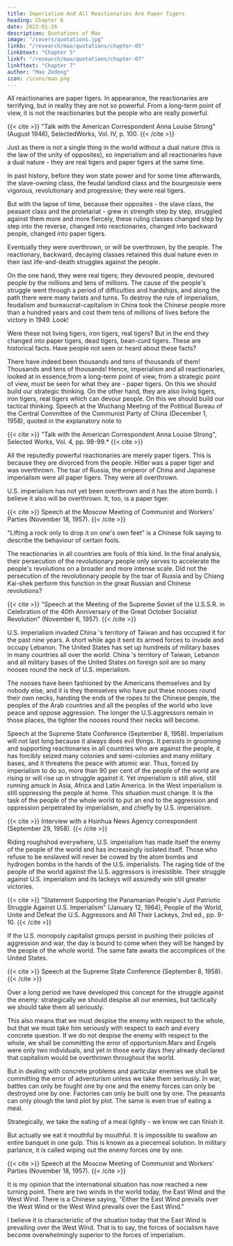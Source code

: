 ```yaml
---
title: Imperialism And All Reactionaries Are Paper Tigers
heading: Chapter 6
date: 2022-01-26
description: Quotations of Mao
image: "/covers/quotations.jpg"
linkb: "/research/mao/quotations/chapter-05"
linkbtext: "Chapter 5"
linkf: "/research/mao/quotations/chapter-07"
linkftext: "Chapter 7"
author: "Mao Zedong"
icon: /icons/mao.png
---
```



All reactionaries are paper tigers. In appearance, the reactionaries are terrifying, but in reality they are not so powerful. From a long-term point of view, it is not the reactionaries but the people who are really powerful. 

{{< cite >}}
"Talk with the American Correspondent Anna Louise Strong" (August 1946), SelectedWorks, Vol. IV, p. 100.
{{< /cite >}}

Just as there is not a single thing in the world without a dual nature (this is the law of the unity of opposites), so imperialism and all reactionaries have a dual nature - they are real tigers and paper tigers at the same time. 

In past history, before they won state power and for some time afterwards, the slave-owning class, the feudal landlord class and the bourgeoisie were vigorous, revolutionary and progressive; they were real tigers. 

But with the lapse of time, because their opposites - the slave class, the peasant class and the proletariat - grew in strength step by step, struggled against them more and more fiercely, these ruling classes changed step by step into the reverse, changed into reactionaries, changed into backward people, changed into paper tigers. 

Eventually they were overthrown, or will be overthrown, by the people. The reactionary, backward, decaying classes retained this dual nature even in their last life-and-death struggles against the people. 

On the one hand, they were real tigers; they devoured people, devoured people by the millions and tens of millions. The cause of the people's struggle went through a period of difficulties and hardships, and along the path there were many twists and turns. To destroy the rule of imperialism, feudalism and bureaucrat-capitalism in China took the Chinese people more than a hundred years and cost them tens of millions of lives before the victory in 1949. Look!

Were these not living tigers, iron tigers, real tigers? But in the end they changed into paper tigers, dead tigers, bean-curd tigers. These are historical facts. Have people not seen or heard about these facts? 

There have indeed been thousands and tens of thousands of them! Thousands and tens of thousands! Hence, imperialism and all reactionaries, looked at in essence,from a long-term point of view, from a strategic point of view, must be seen for what they are - paper tigers. On this we should build our strategic thinking. On the other hand, they are also living tigers, iron tigers, real tigers
which can devour people. On this we should build our tactical thinking.
Speech at the Wuchang Meeting of the Political Bureau of the Central Committee of
the Communist Party of China (December 1, 1958), quoted in the explanatory note to

{{< cite >}}
"Talk with the American Correspondent Anna Louise Strong", Selected Works, Vol. 4, pp. 98-99.*
{{< cite >}}


All the reputedly powerful reactionaries are merely paper tigers. This is because they are divorced from the people. Hitler was a paper tiger and was overthrown. The tsar of Russia, the emperor of China and Japanese imperialism were all paper tigers. They were all overthrown. 

U.S. imperialism has not yet been overthrown and it has the atom bomb. I believe it also will be overthrown. It, too, is a paper tiger.

{{< cite >}}
Speech at the Moscow Meeting of Communist and Workers' Parties (November 18, 1957).
{{< /cite >}}


"Lifting a rock only to drop it on one's own feet" is a Chinese folk saying to describe the behaviour of certain fools. 

The reactionaries in all countries are fools of this kind. In the final analysis, their persecution of the revolutionary people only serves to accelerate the people's revolutions on a broader and more intense scale. Did not the persecution of the revolutionary people by the tsar of Russia and by Chiang Kai-shek perform this function in the great Russian and Chinese revolutions?

{{< cite >}}
"Speech at the Meeting of the Supreme Soviet of the U.S.S.R. in Celebration of the 40th Anniversary of the Great October Socialist Revolution" (November 6, 1957). 
{{< /cite >}}


U.S. imperialism invaded China 's territory of Taiwan and has occupied it for the past nine years. A short while ago it sent its armed forces to invade and occupy Lebanon. The United States has set up hundreds of military bases in many countries all over the world. China 's territory of Taiwan, Lebanon and all military bases of the United States on foreign soil are so many nooses round the neck of U.S. imperialism. 

The nooses have been fashioned by the Americans themselves and by nobody else, and it is they themselves who have put these nooses round their own necks, handing the ends of the ropes to
the Chinese people, the peoples of the Arab countries and all the peoples of
the world who love peace and oppose aggression. The longer the U.S.aggressors remain in those places, the tighter the nooses round their necks will become.

Speech at the Supreme State Conference (September 8, 1958).
Imperialism will not last long because it always does evil things. It persists in
grooming and supporting reactionaries in all countries who are against the
people, it has forcibly seized many colonies and semi-colonies and many
military bases, and it threatens the peace with atomic war. Thus, forced by
imperialism to do so, more than 90 per cent of the people of the world are
rising or will rise up in struggle against it. Yet imperialism is still alive, still
running amuck in Asia, Africa and Latin America. In the West imperialism is
still oppressing the people at home. This situation must change. It is the task
of the people of the whole world to put an end to the aggression and
oppression perpetrated by imperialism, and chiefly by U.S. imperialism.

{{< cite >}}
Interview with a Hsinhua News Agency correspondent (September 29, 1958).
{{< /cite >}}

Riding roughshod everywhere, U.S. imperialism has made itself the enemy of the people of the world and has increasingly isolated itself. Those who refuse to be enslaved will never be cowed by the atom bombs and hydrogen bombs in the hands of the U.S. imperialists. The raging tide of the people of the world against the U.S. aggressors is irresistible. Their struggle against U.S. imperialism and its lackeys will assuredly win still greater victories.

{{< cite >}}
"Statement Supporting the Panamanian People's Just Patriotic Struggle Against U.S. Imperialism" (January 12, 1964), People of the World, Unite and Defeat the U.S. Aggressors and All Their Lackeys, 2nd ed., pp. 9-10. 
{{< /cite >}}

If the U.S. monopoly capitalist groups persist in pushing their policies of aggression and war, the day is bound to come when they will be hanged by the people of the whole world. The same fate awaits the accomplices of the United States.

{{< cite >}}
Speech at the Supreme State Conference (September 8, 1958).
{{< /cite >}}

Over a long period we have developed this concept for the struggle against the enemy: strategically we should despise all our enemies, but tactically we should take them all seriously. 

This also means that we must despise the enemy with respect to the whole, but that we must take him seriously with respect to each and every concrete question. If we do not despise the enemy with respect to the whole, we shall be committing the error of opportunism.Marx and Engels were only two individuals, and yet in those early days they already declared that capitalism would be overthrown throughout the world.

But in dealing with concrete problems and particular enemies we shall be committing the error of adventurism unless we take them seriously. In war, battles can only be fought one by one and the enemy forces can only be destroyed one by one. Factories can only be built one by one. The peasants can only plough the land plot by plot. The same is even true of eating a meal.

Strategically, we take the eating of a meal lightly - we know we can finish it.

But actually we eat it mouthful by mouthful. It is impossible to swallow an entire banquet in one gulp. This is known as a piecemeal solution. In military parlance, it is called wiping out the enemy forces one by one.

{{< cite >}}
Speech at the Moscow Meeting of Communist and Workers' Parties (November 18, 1957).
{{< /cite >}}

It is my opinion that the international situation has now reached a new turning point. There are two winds in the world today, the East Wind and the West Wind. There is a Chinese saying, "Either the East Wind prevails over the West Wind or the West Wind prevails over the East Wind." 

I believe it is characteristic of the situation today that the East Wind is prevailing over the West Wind. That is to say, the forces of socialism have become
overwhelmingly superior to the forces of imperialism.
